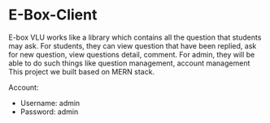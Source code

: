 # E-Box-Client

E-box VLU works like a library which contains all the question that students may ask. For students, they can view question that have been replied, ask for new question, view questions detail, comment. For admin, they will be able to do such things like question management, account management
This project we built based on MERN stack.

Account: 
- Username: admin
- Password: admin

